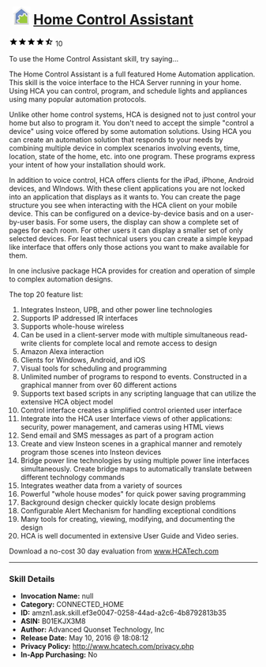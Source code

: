 # &nbsp;<img src="skill_icon" alt="Home Control Assistant icon" width="36"> [Home Control Assistant](http://alexa.amazon.com/#skills/amzn1.ask.skill.ef3e0047-0258-44ad-a2c6-4b8792813b35)
![4.9 stars](../../images/ic_star_black_18dp_1x.png)![4.9 stars](../../images/ic_star_black_18dp_1x.png)![4.9 stars](../../images/ic_star_black_18dp_1x.png)![4.9 stars](../../images/ic_star_black_18dp_1x.png)![4.9 stars](../../images/ic_star_half_black_18dp_1x.png) 10

To use the Home Control Assistant skill, try saying...

The Home Control Assistant is a full featured Home Automation application. This skill is the voice interface to the HCA Server running in your home. Using HCA you can control, program, and schedule lights and appliances using many popular automation protocols. 

Unlike other home control systems, HCA is designed not to just control your home but also to program it. You don't need to accept the simple "control a device" using voice offered by some automation solutions. Using HCA you can create an automation solution that responds to your needs by combining multiple device in complex scenarios involving events, time, location, state of the home, etc. into one program. These programs express your intent of how your installation should work.

In addition to voice control, HCA offers clients for the iPad, iPhone, Android devices, and WIndows. With these client applications you are not locked into an application that displays as it wants to. You can create the page structure you see when interacting with the HCA client on your mobile device.  This can be configured on a device-by-device basis and on a user-by-user basis.  For some users, the display can show a complete set of pages for each room. For other users it can display a smaller set of only selected devices. For least technical users you can create a simple keypad like interface that offers only those actions you want to make available for them.

In one inclusive package HCA provides for creation and operation of simple to complex automation designs. 

The top 20 feature list:

1. Integrates Insteon, UPB, and other power line technologies
2. Supports IP addressed IR interfaces
3. Supports whole-house wireless
4. Can be used in a client-server mode with multiple simultaneous read-write clients for complete local and remote access to design
5. Amazon Alexa interaction
6. Clients for Windows, Android, and iOS
7. Visual tools for scheduling and programming
8. Unlimited number of programs to respond to events. Constructed in a graphical manner from over 60 different actions
9. Supports text based scripts in any scripting language that can utilize the extensive HCA object model
10. Control interface creates a simplified control oriented user interface
11. Integrate into the HCA user Interface views of other applications: security, power management, and cameras using HTML views
12. Send email and SMS messages as part of a program action
13. Create and view Insteon scenes in a graphical manner and remotely program those scenes into Insteon devices
14. Bridge power line technologies by using multiple power line interfaces simultaneously. Create bridge maps to automatically translate between different technology commands
15. Integrates weather data from a variety of sources
16. Powerful "whole house modes" for quick power saving programming
17. Background design checker quickly locate design problems
18. Configurable Alert Mechanism for handling exceptional conditions
19. Many tools for creating, viewing, modifying, and documenting the design
20. HCA is well documented in extensive User Guide and Video series.

Download a no-cost 30 day evaluation from www.HCATech.com

***

### Skill Details

* **Invocation Name:** null
* **Category:** CONNECTED_HOME
* **ID:** amzn1.ask.skill.ef3e0047-0258-44ad-a2c6-4b8792813b35
* **ASIN:** B01EKJX3M8
* **Author:** Advanced Quonset Technology, Inc
* **Release Date:** May 10, 2016 @ 18:08:12
* **Privacy Policy:** http://www.hcatech.com/privacy.php
* **In-App Purchasing:** No
